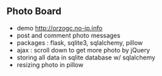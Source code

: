 ## Photo Board 
- demo http://orzogc.no-ip.info
- post and comment photo messages
- packages : flask, sqlite3, sqlalchemy, pillow
- ajax : scroll down to get more photo by jQuery
- storing all data in sqlite database w/ sqlalchemy
- resizing photo in pillow
